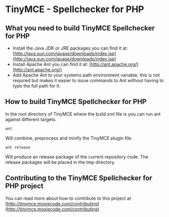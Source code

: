 TinyMCE - Spellchecker for PHP
===============================

What you need to build TinyMCE Spellchecker for PHP
----------------------------------------------------
* Install the Java JDK or JRE packages you can find it at: [http://java.sun.com/javase/downloads/index.jsp](http://java.sun.com/javase/downloads/index.jsp)
* Install Apache Ant you can find it at: [http://ant.apache.org/](http://ant.apache.org/)
* Add Apache Ant to your systems path environment variable, this is not required but makes it easier to issue commands to Ant without having to type the full path for it.

How to build TinyMCE Spellchecker for PHP
------------------------------------------

In the root directory of TinyMCE where the build.xml file is you can run ant against different targets.

`ant`

Will combine, preprocess and minify the TinyMCE plugin file.

`ant release`

Will produce an release package of the current repository code. The release packages will be placed in the tmp directory.

Contributing to the TinyMCE Spellchecker for PHP project
---------------------------------------------------------
You can read more about how to contribute to this project at [http://tinymce.moxiecode.com/contributing](http://tinymce.moxiecode.com/contributing)
